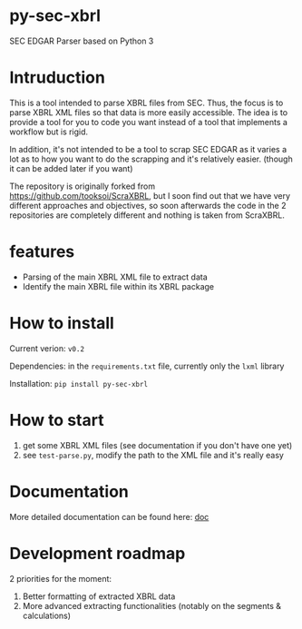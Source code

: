 # py-sec-xbrl
SEC EDGAR Parser based on Python 3

# Intruduction
This is a tool intended to parse XBRL files from SEC. Thus, the focus is to parse XBRL XML files so that data is more easily accessible. The idea is to provide a tool for you to code you want instead of a tool that implements a workflow but is rigid.

In addition, it's not intended to be a tool to scrap SEC EDGAR as it varies a lot as to how you want to do the scrapping and it's relatively easier. (though it can be added later if you want)

The repository is originally forked from https://github.com/tooksoi/ScraXBRL, but I soon find out that we have very different approaches and objectives, so soon afterwards the code in the 2 repositories are completely different and nothing is taken from ScraXBRL.

# features
- Parsing of the main XBRL XML file to extract data
- Identify the main XBRL file within its XBRL package

# How to install
Current verion: `v0.2`

Dependencies: in the `requirements.txt` file, currently only the `lxml` library

Installation:
`pip install py-sec-xbrl`

# How to start
1. get some XBRL XML files (see documentation if you don't have one yet)
2. see `test-parse.py`, modify the path to the XML file and it's really easy

# Documentation
More detailed documentation can be found here: [doc](/doc/README.MD)

# Development roadmap
2 priorities for the moment:
1. Better formatting of extracted XBRL data
2. More advanced extracting functionalities (notably on the segments & calculations)

